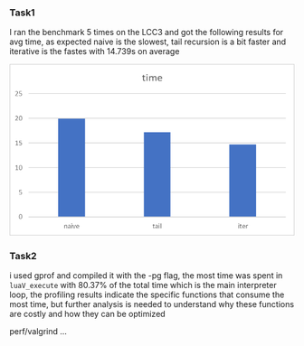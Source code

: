 ### Task1

I ran the benchmark 5 times on the LCC3 and got the following results for avg time, as expected naive is the slowest, tail recursion is a bit faster and iterative is the fastes with 14.739s on average

![fib_benchmark](fib_base.png)

### Task2

i used gprof and compiled it with the -pg flag, the most time was spent in ````luaV_execute```` with 80.37% of the total time which is the main interpreter loop, the profiling results indicate the specific functions that consume the most time, but further analysis is needed to understand why these functions are costly and how they can be optimized

perf/valgrind ...
